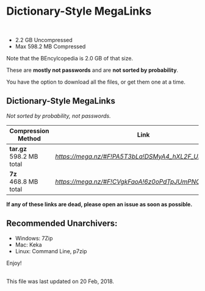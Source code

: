 # Dictionary-Style MegaLinks

<br>

* 2.2 GB Uncompressed
* Max 598.2 MB Compressed

Note that the BEncylcopedia is 2.0 GB of that size.

These are __mostly not passwords__ and are __not sorted by probability__.



You have the option to download all the files, or get them one at a time.


  ## Dictionary-Style MegaLinks
  *Not sorted by probability, not passwords.*


| Compression Method | Link |
| --- | --- |
| __tar.gz__ <br>  598.2 MB total | *https://mega.nz/#F!PA5T3bLa!DSMyA4_hXL2F_UnmPBSVpw* |
| __7z__ <br> 468.8 MB total |*https://mega.nz/#F!CVgkFaoA!6z0oPdTpJUmPNC85oefsrw* |

__If any of these links are dead, please open an issue as soon as possible.__



## Recommended Unarchivers:
  * Windows: 7Zip
  * Mac: Keka
  * Linux: Command Line, p7zip

  Enjoy!

<br>
This file was last updated on 20 Feb, 2018.
